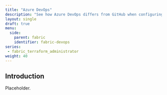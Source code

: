```yaml
---
title: "Azure DevOps"
description: "See how Azure DevOps differs from GitHub when configuring OpenID Connect and Service Connections."
layout: single
draft: true
menu:
  side:
    parent: fabric
    identifier: fabric-devops
series:
 - fabric_terraform_administrator
weight: 40
---
```


## Introduction

Placeholder.

